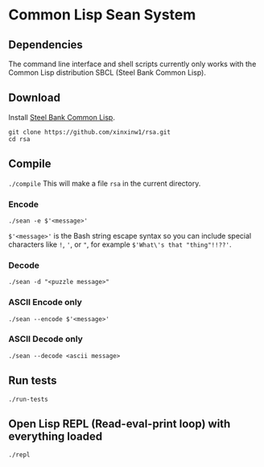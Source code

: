 # Common Lisp Sean System

## Dependencies

The command line interface and shell scripts currently only works with the Common Lisp distribution SBCL (Steel Bank Common Lisp).

## Download

Install [Steel Bank Common Lisp](http://www.sbcl.org/).

`git clone https://github.com/xinxinw1/rsa.git`  
`cd rsa`

## Compile

`./compile` This will make a file `rsa` in the current directory.

### Encode

`./sean -e $'<message>'`

`$'<message>'` is the Bash string escape syntax so you can include special characters like `!`, `'`, or `"`, for example `$'What\'s that "thing"!!??'`.

### Decode

`./sean -d "<puzzle message>"`

### ASCII Encode only

`./sean --encode $'<message>'`

### ASCII Decode only

`./sean --decode <ascii message>`

## Run tests

`./run-tests`

## Open Lisp REPL (Read-eval-print loop) with everything loaded

`./repl`
